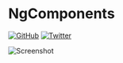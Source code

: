 # NgComponents

[![GitHub](https://img.shields.io/github/stars/namitoyokota/ng-components?style=social)](https://github.com/namitoyokota/ng-components)
[![Twitter](https://img.shields.io/twitter/follow/namitoyokota?style=social)](https://twitter.com/namitoyokota)

![Screenshot](https://i.imgur.com/nSs513v.png)
